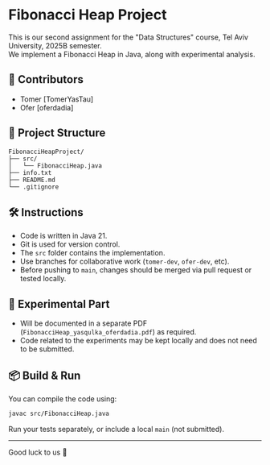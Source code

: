 # Fibonacci Heap Project

This is our second assignment for the "Data Structures" course, Tel Aviv University, 2025B semester.  
We implement a Fibonacci Heap in Java, along with experimental analysis.

## 👥 Contributors
- Tomer [TomerYasTau]
- Ofer [oferdadia]

## 📁 Project Structure
```
FibonacciHeapProject/
├── src/
│   └── FibonacciHeap.java
├── info.txt
├── README.md
└── .gitignore
```

## 🛠 Instructions
- Code is written in Java 21.
- Git is used for version control.
- The `src` folder contains the implementation.
- Use branches for collaborative work (`tomer-dev`, `ofer-dev`, etc).
- Before pushing to `main`, changes should be merged via pull request or tested locally.

## 🧪 Experimental Part
- Will be documented in a separate PDF (`FibonacciHeap_yasqulka_oferdadia.pdf`) as required.
- Code related to the experiments may be kept locally and does not need to be submitted.

## 📦 Build & Run
You can compile the code using:
```bash
javac src/FibonacciHeap.java
```
Run your tests separately, or include a local `main` (not submitted).

---

Good luck to us 🚀
